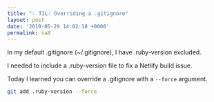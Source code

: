 ```yaml
---
title: "💡 TIL: Overriding a .gitignore"
layout: post
date: '2019-05-29 14:02:18 +0000'
permalink: sa8
---
```


In my default .gitignore (~/.gitignore),  I have .ruby-version excluded.

I needed to include a .ruby-version file to fix a Netlify build issue.

Today I learned you can override a .gitignore with a `--force` argument.

<!--more-->

```bash
git add .ruby-version --force
```
